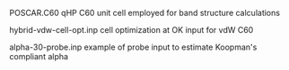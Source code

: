 POSCAR.C60 qHP C60 unit cell employed for band structure calculations

hybrid-vdw-cell-opt.inp cell optimization at OK input for vdW C60

alpha-30-probe.inp example of probe input to estimate Koopman's compliant alpha


